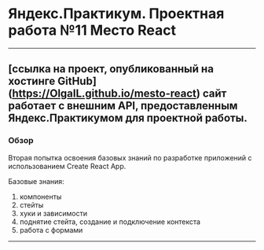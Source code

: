 # Яндекс.Практикум. Проектная работа №11 Место React

------------------------------
[ссылка на проект, опубликованный на хостинге GitHub] (https://OlgaIL.github.io/mesto-react)
сайт работает с внешним API, предоставленным Яндекс.Практикумом для проектной работы.
-------------------------------------------
### Обзор

Вторая попытка освоения базовых знаний по разработке приложений  с использованием  Create React App.

Базовые знания:
1. компоненты 
2. стейты
3. хуки и зависимости
4. поднятие стейта, создание и подключение контекста
5. работа с формами
-----------------------------------------------
